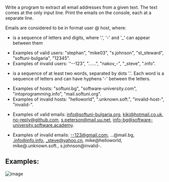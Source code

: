 Write a program to extract all email addresses from a given text. The text comes at the only input line. Print the emails on the console, each at a separate line. 

Emails are considered to be in format user @ host, where: 
      
   * <user> is a sequence of letters and digits, where '.', '-' and '_' can appear between them
      
   - Examples of valid users: "stephan", "mike03", "s.johnson", "st_steward", "softuni-bulgaria", "12345".
   - Examples of invalid users: ''--123", "……", "nakov_-", "_steve", ".info". 
  
   *	<host> is a sequence of at least two words, separated by dots '.'. Each word is a sequence of letters and can have hyphens '-' between the letters.
      
   - Examples of hosts: "softuni.bg", "software-university.com", "intoprogramming.info", "mail.softuni.org". 
   - Examples of invalid hosts: "helloworld", ".unknown.soft.", "invalid-host-", "invalid-". 
  
  *	Examples of valid emails: info@softuni-bulgaria.org, kiki@hotmail.co.uk, no-reply@github.com, s.peterson@mail.uu.net, info-bg@software-university.software.academy. 
  
  *	Examples of invalid emails: --123@gmail.com, …@mail.bg, .info@info.info, _steve@yahoo.cn, mike@helloworld, mike@.unknown.soft., s.johnson@invalid-.

## Examples:
      
      
![image](https://user-images.githubusercontent.com/45227327/210111675-ed3e7466-d400-4813-8631-96a34684c197.png)
